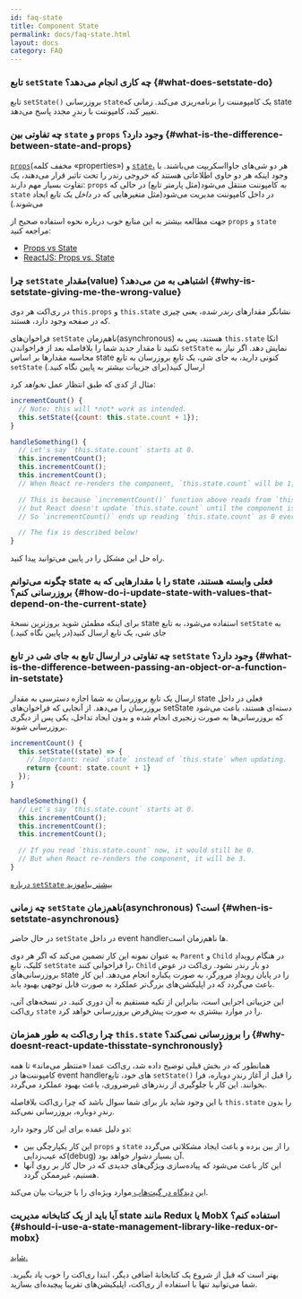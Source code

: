 ```yaml
---
id: faq-state
title: Component State
permalink: docs/faq-state.html
layout: docs
category: FAQ
---
```


### تابع `setState` چه کاری انجام می‌دهد؟ {#what-does-setstate-do}

تابع `setState(‍)` بروزرسانی ‍‍`state`یک کامپومننت را برنامه‌ریزی می‌کند. زمانی که state تغییر کند، کامپوننت با رندرِ مجدد پاسخ می‌دهد.

### چه تفاوتی بین `state` و `props` وجود دارد؟ {#what-is-the-difference-between-state-and-props}

[`props`](docs/components-and-props.html/)(مخفف کلمه «properties») و [`state`،](/docs/state-and-lifecycle.html) هر دو شی‌های جاوااسکریپت می‌باشند. با وجود اینکه هر دو حاوی اطلاعاتی هستند که خروجی رندر را تحت تاثیر قرار می‌دهند، یک تفاوت بسیار مهم دارند: `props` *به* کامپوننت منتقل می‌شود(مثل پارمتر تابع) در حالی که `state` در داخل کامپوننت مدیریت می‌شود(مثل متغیرهایی که در *داخل* یک تابع ایجاد می‌شوند.)

جهت مطالعه بیشتر به این منابع خوب درباره نحوه استفاده صحیح از `props` و `state` مراجعه کنید:
* [Props vs State](https://github.com/uberVU/react-guide/blob/master/props-vs-state.md)
* [ReactJS: Props vs. State](https://lucybain.com/blog/2016/react-state-vs-pros/)

### چرا ‍`setState` مقدار(value) اشتباهی به من می‌دهد؟ {#why-is-setstate-giving-me-the-wrong-value}

در ری‌اکت هر دوی `this.props` و ‍`this.state` نشانگر مقدارهای *رندر شده*، یعنی چیزی که در صفحه وجود دارد، هستند.

فراخوان‌های `setState` ناهم‌زمان(asynchronous) هستند، پس به `this.state` اتکا نکنید تا مقدار جدید شما را بلافاصله بعد از فراخواندن `setState` نمایش دهد. اگر نیاز به محاسبه مقدارها بر اساس state کنونی دارید، به جای شی، یک تابعِ بروزرسان به تابع `setState` ارسال کنید(برای جزيیات بیشتر به پایین نگاه کنید.)

مثال از کدی که طبق انتظار عمل *نخواهد* کرد:

```jsx
incrementCount() {
  // Note: this will *not* work as intended.
  this.setState({count: this.state.count + 1});
}

handleSomething() {
  // Let's say `this.state.count` starts at 0.
  this.incrementCount();
  this.incrementCount();
  this.incrementCount();
  // When React re-renders the component, `this.state.count` will be 1, but you expected 3.

  // This is because `incrementCount()` function above reads from `this.state.count`,
  // but React doesn't update `this.state.count` until the component is re-rendered.
  // So `incrementCount()` ends up reading `this.state.count` as 0 every time, and sets it to 1.

  // The fix is described below!
}
```

راه حل این مشکل را در پایین می‌توانید پیدا کنید.

### چگونه می‌توانم state را با مقدارهایی که به state فعلی وابسته هستند، بروزرسانی کنم؟ {#how-do-i-update-state-with-values-that-depend-on-the-current-state}

برای اینکه مطمئن شوید بروزترین نسخهٔ state استفاده می‌شود، به تابع `setState` به جای شی، یک تابع ارسال کنید(در پایین نگاه کنید.)

### چه تفاوتی در ارسال تابع به جای شی در تابع `setState` وجود دارد؟ {#what-is-the-difference-between-passing-an-object-or-a-function-in-setstate}

ارسال یک تابعِ بروزرسان به شما اجازه دسترسی به مقدار state فعلی در داخل بروزرسان را می‌دهد. از آنجایی که فراخوان‌های setState دسته‌ای هستند، باعث می‌شود که بروزرسانی‌ها به صورت زنجیری انجام شده و بدون ایجاد تداخل، یکی پس از دیگری بروزرسانی شوند.

```jsx
incrementCount() {
  this.setState((state) => {
    // Important: read `state` instead of `this.state` when updating.
    return {count: state.count + 1}
  });
}

handleSomething() {
  // Let's say `this.state.count` starts at 0.
  this.incrementCount();
  this.incrementCount();
  this.incrementCount();

  // If you read `this.state.count` now, it would still be 0.
  // But when React re-renders the component, it will be 3.
}
```

[درباره `setState` بیشتر بیاموزید](/docs/react-component.html#setstate)

### چه زمانی `setState` ناهم‌زمان(asynchronous) است؟ {#when-is-setstate-asynchronous}

در حال حاضر `setState` در داخل event handlerها ناهم‌زمان است.

به عنوان نمونه این کار تضمین می‌کند که اگر هر دوی `Parent` و `Child` در هنگام رویدادِ کلیک، تابعِ `setState` را فراخوانی کنند، `Child` دو بار رندر نشود. ری‌اکت در عوض بروزرسانی‌های state را در پایان رویدادِ مرورگر، به صورت یکباره انجام می‌دهد. این کار باعث می‌گردد که در اپلیکشن‌های بزرگ‌تر عملکرد به صورت قابل توجهی بهبود یابد.

این جزيیاتی اجرایی است، بنابراین از تکیه مستقیم به آن دوری کنید. در نسخه‌های آتی، ری‌اکت `state` را در موارد بیشتری به صورت پیش‌فرض بروزرسانی خواهد کرد.

### چرا ری‌اکت به طور همزمان `this.state` را بروزرسانی نمی‌کند؟ {#why-doesnt-react-update-thisstate-synchronously}

همانطور که در بخش قبلی توضیح داده شد، ری‌اکت عمدا «منتظر می‌ماند» تا همه کامپوننت‌ها در event handlerهای خود، تابع `setState()` را قبل از آغاز رندرِ دوباره، فرا بخوانند. این کار با جلوگیری از رندرهای غیرضروری، باعث بهبود عملکرد می‌گردد.

با این وجود شاید باز برای شما سوال باشد که چرا ری‌اکت بلافاصله `this.state` را بدون رندرِ دوباره، بروزرسانی نمی‌کند.

دو دلیل عمده برای این کار وجود دارد:

* این کار یکپارچگی بین `props` و ‍`state` را از بین برده و باعث ایجاد مشکلاتی می‌گردد که عیب‌زدایی(debug) آن بسیار دشوار خواهد بود.
* این کار باعث می‌شود که پیاده‌سازی ویژگی‌های جدیدی که در حال کار بر روی آنها هستیم، غیرممکن گردد.

 این [ دیدگاه در گیت‌هاب ](https://github.com/facebook/react/issues/11527#issuecomment-360199710) موارد ویژه‌ای را با جزییات بیان می‌کند.

### آیا باید از یک کتابخانه مدیریت state مانند Redux یا MobX استفاده کنم؟ {#should-i-use-a-state-management-library-like-redux-or-mobx}

[شاید.](https://redux.js.org/faq/general#when-should-i-use-redux)

بهتر است که قبل از شروع یک کتابخانهٔ اضافی دیگر، ابتدا ری‌اکت را خوب یاد بگیرید. شما می‌توانید تنها با استفاده از ری‌اکت، اپلیکیشن‌های تقریبا پیچیده‌ای بسازید.
